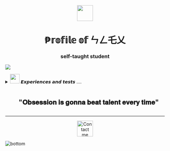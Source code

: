 <div align="center">
  <picture><img src="https://media.tenor.com/thF-4X-idtEAAAAj/hack-hacker.gif" width="50px" align="center"></picture> 
</div>

<h1 align="center">₱𝕣𝕠𝕗𝕚𝕝𝕖 𝕠𝕗 ㄣㄥ乇乂</h1>
<h3 align="center">self-taught student</h3>

<!-- Horizontal divider (gradient) -->
<img src="https://user-images.githubusercontent.com/73097560/115834477-dbab4500-a447-11eb-908a-139a6edaec5c.gif">

<!-- Table of Contents -->
<div id="user-content-toc">
  <ul align="center">
  </ul>
</div>

<details>
  <summary><img src="https://media.giphy.com/media/iY8CRBdQXODJSCERIr/giphy.gif" width="30px">&nbsp;𝙀𝙭𝙥𝙚𝙧𝙞𝙚𝙣𝙘𝙚𝙨 𝙖𝙣𝙙 𝙩𝙚𝙨𝙩𝙨 ....</summary>
  <br>
  <h2 align="center">📋 Programming Languages</h2>

  <p align="center">
    <a href="https://www.cprogramming.com/" target="_blank">
      <img alt="C" src="https://img.shields.io/badge/C-%232370ED.svg?logo=c&logoColor=white"></a>
    <a href="https://developer.mozilla.org/en-US/docs/Web/JavaScript" target="_blank">
      <img alt="JavaScript" src="https://img.shields.io/badge/JavaScript-%23F7DF1E.svg?logo=javascript&logoColor=black"></a>
    <a href="https://www.python.org" target="_blank">
      <img alt="Python" src="https://img.shields.io/badge/Python-%2314354C.svg?logo=python&logoColor=white"></a>
    <a href="https://reactjs.org/" target="_blank">
      <img alt="React" src="https://img.shields.io/badge/React-%23282C34.svg?logo=react&logoColor=61DAFB"></a>
    <a href="https://www.w3.org/html/" target="_blank">
      <img alt="HTML" src="https://img.shields.io/badge/HTML-%23E44D26.svg?logo=html5&logoColor=white"></a>
    <a href="https://www.w3.org/Style/CSS/" target="_blank">
      <img alt="CSS" src="https://img.shields.io/badge/CSS-%231572B6.svg?logo=css3&logoColor=white"></a>
  </p>

  <h2 align="center">🧰 Softwares and Tools</h2>

  <p align="center">
    <img alt="Git" src="https://img.shields.io/badge/git-%23F05033.svg?style=for-the-badge&logo=git&logoColor=white">
    <img alt="GitHub" src="https://img.shields.io/badge/github-%23121011.svg?style=for-the-badge&logo=github&logoColor=white">
    <img alt="Visual Studio Code" src="https://img.shields.io/badge/Visual%20Studio%20Code-0078d7.svg?style=for-the-badge&logo=visual-studio-code&logoColor=white">
    <img alt="Linux" src="https://img.shields.io/badge/Linux-FCC624?style=for-the-badge&logo=linux&logoColor=black">
    <img alt="VMware" src="https://img.shields.io/badge/VMware-%230C56A0.svg?logo=vmware&logoColor=white">
    <img alt="CMD PowerShell" src="https://img.shields.io/badge/CMD%20PowerShell-%23121011.svg?logo=windows-terminal&logoColor=white">
    <img alt="Bash" src="https://img.shields.io/badge/Shell%20Script-%23121011.svg?logo=gnu-bash&logoColor=white">
  </p>
  <br>
</details>

<!-- Section with header and horizontal rule -->
<div id="user-content-toc">
  <ul align="center">
    <summary><h2 style="display: inline-block">"𝐎𝐛𝐬𝐞𝐬𝐬𝐢𝐨𝐧 𝐢𝐬 𝐠𝐨𝐧𝐧𝐚 𝐛𝐞𝐚𝐭 𝐭𝐚𝐥𝐞𝐧𝐭 𝐞𝐯𝐞𝐫𝐲 𝐭𝐢𝐦𝐞"</h2></summary>
  </ul>
</div>
<hr>
<!-- Links and icons -->
<p align="center">
  <a href="mailto:alexandreu.adc@gmail.com" alt="Contact me"><img src="https://d1muf25xaso8hp.cloudfront.net/https%3A%2F%2Fmeta-q.cdn.bubble.io%2Ff1626355319613x484158047569452200%2FGmail_Small_Business.gif?w=&h=&auto=compress&dpr=1&fit=max" alt="Contact me" style="width: 50px;"></a>
</p>

<!-- Bottom image -->
<img src="https://raw.githubusercontent.com/jayehernandez/jayehernandez/dcd7447c179f5a1131590b6ccba2223e879ab655/readme/bottom.svg" alt="bottom">

